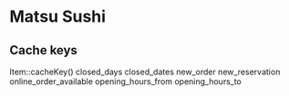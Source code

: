 # Matsu Sushi

## Cache keys

Item::cacheKey()
closed_days
closed_dates
new_order
new_reservation
online_order_available
opening_hours_from
opening_hours_to
